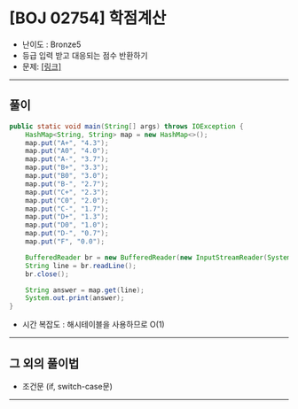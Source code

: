 
# \[BOJ 02754\] 학점계산

- 난이도 : Bronze5
- 등급 입력 받고 대응되는 점수 반환하기
- 문제: <a href="https://www.acmicpc.net/problem/2754" target="_blank"> [링크]</a>

---

## 풀이
```java
public static void main(String[] args) throws IOException {
    HashMap<String, String> map = new HashMap<>();
    map.put("A+", "4.3");
    map.put("A0", "4.0");
    map.put("A-", "3.7");
    map.put("B+", "3.3");
    map.put("B0", "3.0");
    map.put("B-", "2.7");
    map.put("C+", "2.3");
    map.put("C0", "2.0");
    map.put("C-", "1.7");
    map.put("D+", "1.3");
    map.put("D0", "1.0");
    map.put("D-", "0.7");
    map.put("F", "0.0");

    BufferedReader br = new BufferedReader(new InputStreamReader(System.in));
    String line = br.readLine();
    br.close();

    String answer = map.get(line);
    System.out.print(answer);
}
```
- 시간 복잡도 : 해시테이블을 사용하므로 O(1)

---

## 그 외의 풀이법
- 조건문 (if, switch-case문)

---
